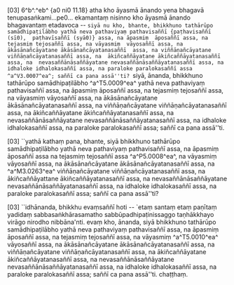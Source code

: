 [03] 6^b^.^eb^ {a0 ni0  11.18} atha kho āyasmā ānando yena bhagavā  tenupasaṅkami...pe0... ekamantaṃ nisinno kho āyasmā ānando  bhagavantaṃ etadavoca -- ``siyā nu kho, bhante, bhikkhuno tathārūpo  samādhipaṭilābho yathā neva pathaviyaṃ pathavisaññī {paṭhavisaññī (sī0),  paṭhavīsaññī (syā0)} assa, na āpasmiṃ  āposaññī assa, na tejasmiṃ tejosaññī assa, na vāyasmiṃ  vāyosaññī assa, na ākāsānañcāyatane ākāsānañcāyatanasaññī  assa, na viññāṇañcāyatane viññāṇañcāyatanasaññī assa, na  ākiñcaññāyatane ākiñcaññāyatanasaññī assa, na  nevasaññānāsaññāyatane nevasaññānāsaññāyatanasaññī assa, na  idhaloke idhalokasaññī assa, na paraloke paralokasaññī assa  ^a^V3.0007^ea^; saññī ca pana assā''ti? ``siyā, ānanda, bhikkhuno tathārūpo  samādhipaṭilābho ^a^T5.0009^ea^ yathā neva pathaviyaṃ pathavisaññī assa, na āpasmiṃ  āposaññī assa, na tejasmiṃ tejosaññī assa, na vāyasmiṃ  vāyosaññī assa, na ākāsānañcāyatane ākāsānañcāyatanasaññī  assa, na viññāṇañcāyatane viññāṇañcāyatanasaññī assa, na  ākiñcaññāyatane ākiñcaññāyatanasaññī assa, na  nevasaññānāsaññāyatane nevasaññānāsaññāyatanasaññī assa, na  idhaloke idhalokasaññī assa, na paraloke paralokasaññī assa;  saññī ca pana assā''ti.

[03] ``yathā kathaṃ pana, bhante, siyā bhikkhuno tathārūpo  samādhipaṭilābho yathā neva pathaviyaṃ pathavisaññī assa, na āpasmiṃ  āposaññī assa na tejasmiṃ tejosaññī assa ^a^P5.0008^ea^, na  vāyasmiṃ vāyosaññī assa, na ākāsānañcāyatane  ākāsānañcāyatanasaññī assa, na ^a^M3.0263^ea^ viññāṇañcāyatane  viññāṇañcāyatanasaññī assa, na ākiñcaññāyattane  ākiñcaññāyatanasaññī assa, na nevasaññānāsaññāyatane  nevasaññānāsaññāyatanasaññī assa, na idhaloke idhalokasaññī  assa, na paraloke paralokasaññī assa; saññī ca pana assā''ti?

[03] ``idhānanda, bhikkhu evaṃsaññī hoti -- `etaṃ santaṃ etaṃ  paṇītaṃ yadidaṃ sabbasaṅkhārasamatho sabbūpadhipaṭinissaggo taṇhākkhayo  virāgo nirodho nibbāna'nti. evaṃ kho, ānanda, siyā bhikkhuno  tathārūpo samādhipaṭilābho yathā neva pathaviyaṃ pathavisaññī assa, na  āpasmiṃ āposaññī assa, na tejasmiṃ tejosaññī assa, na  vāyasmiṃ ^a^T5.0010^ea^ vāyosaññī assa, na ākāsānañcāyatane  ākāsānañcāyatanasaññī assa, na viññāṇañcāyatane  viññāṇañcāyatanasaññī assa, na ākiñcaññāyatane  ākiñcaññāyatanasaññī assa, na nevasaññānāsaññāyatane  nevasaññānāsaññāyatanasaññī assa, na idhaloke idhalokasaññī  assa, na paraloke paralokasaññī assa; saññī ca pana assā''ti.  chaṭṭhaṃ.